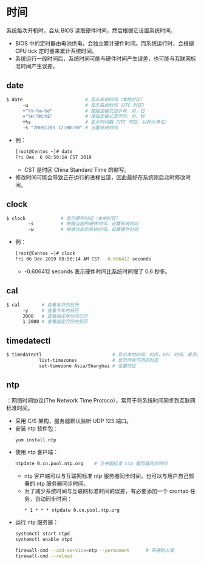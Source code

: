 # 时间

系统每次开机时，会从 BIOS 读取硬件时间，然后根据它设置系统时间。
- BIOS 中的定时器由电池供电，会独立累计硬件时间。而系统运行时，会根据 CPU tick 定时器来累计系统时间。
- 系统运行一段时间后，系统时间可能与硬件时间产生误差，也可能与互联网标准时间产生误差。

## date

```sh
$ date                       # 显示系统时间（本地时区）
      -u                     # 显示系统时间（UTC 时区）
      +"%Y-%m-%d"            # 按指定格式显示年、月、日
      +"%H:%M:%S"            # 按指定格式显示时、分、秒
      +%s                    # 显示时间戳（UTC 时区，以秒为单位）
      -s "20001201 12:00:00" # 设置系统时间
```
- 例：
    ```sh
    [root@Centos ~]# date
    Fri Dec  6 08:50:14 CST 2019
    ```
    - CST 是时区 China Standard Time 的缩写。
- 修改时间可能会导致正在运行的进程出错，因此最好在系统刚启动时修改时间。

## clock

```sh
$ clock             # 显示硬件时间（本地时区）
        -s          # 根据当前的硬件时间，设置系统时间
        -w          # 根据当前的系统时间，设置硬件时间
```
- 例：
    ```sh
    [root@Centos ~]# clock
    Fri 06 Dec 2019 08:50:14 AM CST  -0.606412 seconds
    ```
    - -0.606412 seconds 表示硬件时间比系统时间慢了 0.6 秒多。

## cal

```sh
$ cal        # 查看本月的日历
      -y     # 查看今年的日历
      2000   # 查看指定年份的日历
      1 2000 # 查看指定月份的日历
```

## timedatectl

```sh
$ timedatectl                          # 显示本地时间、时区、UTC 时间、是否进行 NTP 同步
            list-timezones             # 显示所有可用的时区
            set-timezone Asia/Shanghai # 设置时区
```

## ntp

：网络时间协议(The Network Time Protoco），常用于将系统时间同步到互联网标准时间。
- 采用 C/S 架构，服务器默认监听 UDP 123 端口。
- 安装 ntp 软件包：
    ```sh
    yum install ntp
    ```
- 使用 ntp 客户端：
    ```sh
    ntpdate 0.cn.pool.ntp.org    # 与中国标准 ntp 服务器同步时间
    ```
  - ntp 客户端可以与互联网标准 ntp 服务器同步时间，也可以与用户自己部署的 ntp 服务器同步时间。
  - 为了减少系统时间与互联网标准时间的误差，有必要添加一个 crontab 任务，自动同步时间：
    ```
    * 1 * * * ntpdate 0.cn.pool.ntp.org
    ```
- 运行 ntp 服务器：
    ```sh
    systemctl start ntpd
    systemctl enable ntpd

    firewall-cmd --add-service=ntp --permanent      # 开通防火墙
    firewall-cmd --reload
    ```
